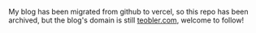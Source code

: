 My blog has been migrated from github to vercel, so this repo has been archived, but the blog's domain is still [teobler.com](https://teobler.com), welcome to follow!
